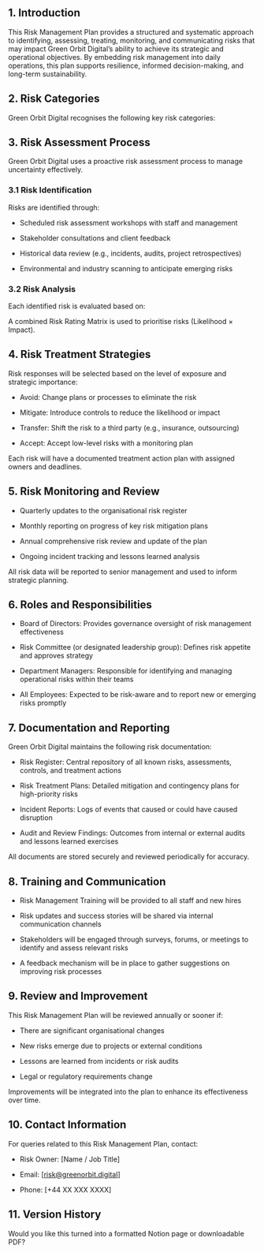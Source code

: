 <!-- Unsupported block type: table_of_contents -->

<!-- Unsupported block type: divider -->

## 1. Introduction

This Risk Management Plan provides a structured and systematic approach to identifying, assessing, treating, monitoring, and communicating risks that may impact Green Orbit Digital’s ability to achieve its strategic and operational objectives. By embedding risk management into daily operations, this plan supports resilience, informed decision-making, and long-term sustainability.

<!-- Unsupported block type: divider -->

## 2. Risk Categories

Green Orbit Digital recognises the following key risk categories:

<!-- Unsupported block type: child_database -->

<!-- Unsupported block type: divider -->

## 3. Risk Assessment Process

Green Orbit Digital uses a proactive risk assessment process to manage uncertainty effectively.

### 3.1 Risk Identification

Risks are identified through:

- Scheduled risk assessment workshops with staff and management

- Stakeholder consultations and client feedback

- Historical data review (e.g., incidents, audits, project retrospectives)

- Environmental and industry scanning to anticipate emerging risks

### 3.2 Risk Analysis

Each identified risk is evaluated based on:

<!-- Unsupported block type: child_database -->

<!-- Unsupported block type: child_database -->

A combined Risk Rating Matrix is used to prioritise risks (Likelihood × Impact).

<!-- Unsupported block type: divider -->

## 4. Risk Treatment Strategies

Risk responses will be selected based on the level of exposure and strategic importance:

- Avoid: Change plans or processes to eliminate the risk

- Mitigate: Introduce controls to reduce the likelihood or impact

- Transfer: Shift the risk to a third party (e.g., insurance, outsourcing)

- Accept: Accept low-level risks with a monitoring plan

Each risk will have a documented treatment action plan with assigned owners and deadlines.

<!-- Unsupported block type: divider -->

## 5. Risk Monitoring and Review

- Quarterly updates to the organisational risk register

- Monthly reporting on progress of key risk mitigation plans

- Annual comprehensive risk review and update of the plan

- Ongoing incident tracking and lessons learned analysis

All risk data will be reported to senior management and used to inform strategic planning.

<!-- Unsupported block type: divider -->

## 6. Roles and Responsibilities

- Board of Directors: Provides governance oversight of risk management effectiveness

- Risk Committee (or designated leadership group): Defines risk appetite and approves strategy

- Department Managers: Responsible for identifying and managing operational risks within their teams

- All Employees: Expected to be risk-aware and to report new or emerging risks promptly

<!-- Unsupported block type: divider -->

## 7. Documentation and Reporting

Green Orbit Digital maintains the following risk documentation:

- Risk Register: Central repository of all known risks, assessments, controls, and treatment actions

- Risk Treatment Plans: Detailed mitigation and contingency plans for high-priority risks

- Incident Reports: Logs of events that caused or could have caused disruption

- Audit and Review Findings: Outcomes from internal or external audits and lessons learned exercises

All documents are stored securely and reviewed periodically for accuracy.

<!-- Unsupported block type: divider -->

## 8. Training and Communication

- Risk Management Training will be provided to all staff and new hires

- Risk updates and success stories will be shared via internal communication channels

- Stakeholders will be engaged through surveys, forums, or meetings to identify and assess relevant risks

- A feedback mechanism will be in place to gather suggestions on improving risk processes

<!-- Unsupported block type: divider -->

## 9. Review and Improvement

This Risk Management Plan will be reviewed annually or sooner if:

- There are significant organisational changes

- New risks emerge due to projects or external conditions

- Lessons are learned from incidents or risk audits

- Legal or regulatory requirements change

Improvements will be integrated into the plan to enhance its effectiveness over time.

<!-- Unsupported block type: divider -->

## 10. Contact Information

For queries related to this Risk Management Plan, contact:

- Risk Owner: [Name / Job Title]

- Email: [risk@greenorbit.digital]

- Phone: [+44 XX XXX XXXX]

<!-- Unsupported block type: divider -->

## 11. Version History

<!-- Unsupported block type: table -->

<!-- Unsupported block type: divider -->

Would you like this turned into a formatted Notion page or downloadable PDF?